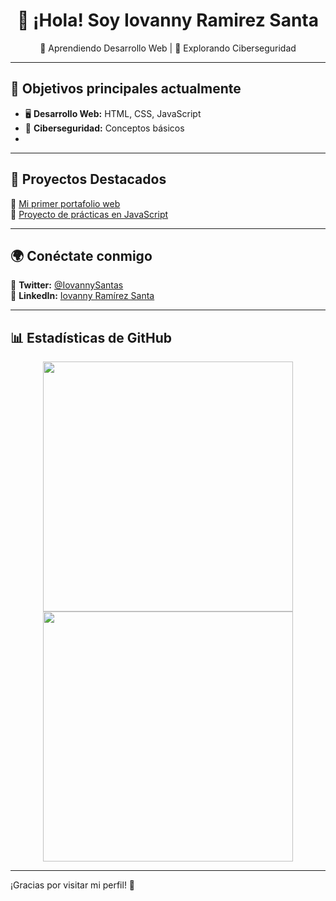 <h1 align="center">👋 ¡Hola! Soy Iovanny Ramirez Santa</h1>

<p align="center">
  🚀 Aprendiendo Desarrollo Web | 🔐 Explorando Ciberseguridad  
</p>

---

## 🌟 Objetivos principales actualmente
- 🖥️ **Desarrollo Web:** HTML, CSS, JavaScript  
- 🔐 **Ciberseguridad:** Conceptos básicos
- 
---

## 🚀 Proyectos Destacados  
📌 [Mi primer portafolio web](https://github.com/IovannySantas/mi-portafolio)  
📌 [Proyecto de prácticas en JavaScript](https://github.com/IovannySantas/proyecto-js)  

---

## 🌍 Conéctate conmigo  
📌 **Twitter:** [@IovannySantas](https://x.com/IovannySantas)  
📌 **LinkedIn:** [Iovanny Ramírez Santa](https://www.linkedin.com/in/iovanny-ramirez-santa-92104422a/)  

---

## 📊 Estadísticas de GitHub  
<p align="center">
  <img src="https://github-readme-stats.vercel.app/api?username=IovannySantas&show_icons=true&theme=dark" width="400"/>
  <img src="https://github-readme-streak-stats.herokuapp.com/?user=IovannySantas&theme=dark" width="400"/>
</p>

---

¡Gracias por visitar mi perfil! 🚀

